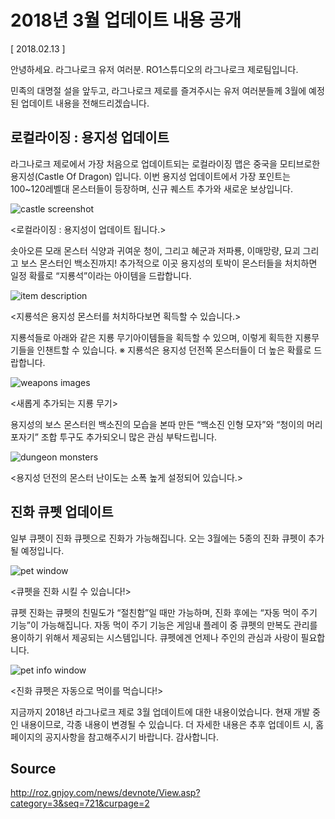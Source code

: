# 2018년 3월 업데이트 내용 공개

[ 2018.02.13 ]

안녕하세요. 라그나로크 유저 여러분. RO1스튜디오의 라그나로크 제로팀입니다.

민족의 대명절 설을 앞두고, 라그나로크 제로를 즐겨주시는 유저 여러분들께 3월에 예정된 업데이트 내용을 전해드리겠습니다.

## 로컬라이징 : 용지성 업데이트

라그나로크 제로에서 가장 처음으로 업데이트되는 로컬라이징 맵은 중국을 모티브로한 용지성(Castle Of Dragon) 입니다. 이번 용지성 업데이트에서 가장 포인트는 100~120레벨대 몬스터들이 등장하며, 신규 퀘스트 추가와 새로운 보상입니다.

![castle screenshot](http://imgc1.gnjoy.com/ufile/ro/2018/02/13/O3DIODV29EWYT5HZN8W5.png)

<로컬라이징 : 용지성이 업데이트 됩니다.>

솟아오른 모래 몬스터 식양과 귀여운 청이, 그리고 혜군과 저파룡, 이매망량, 묘괴 그리고 보스 몬스터인 백소진까지! 추가적으로 이곳 용지성의 토박이 몬스터들을 처치하면 일정 확률로 “지룡석”이라는 아이템을 드랍합니다.

![item description](http://imgc1.gnjoy.com/ufile/ro/2018/02/13/D1IYTQMFAQFPGIOIO3AT.png)

<지룡석은 용지성 몬스터를 처치하다보면 획득할 수 있습니다.>

지룡석들로 아래와 같은 지룡 무기아이템들을 획득할 수 있으며, 이렇게 획득한 지룡무기들을 인챈트할 수 있습니다. ※ 지룡석은 용지성 던전쪽 몬스터들이 더 높은 확률로 드랍합니다.

![weapons images](http://imgc1.gnjoy.com/ufile/ro/2018/02/13/2UH1HWPGFS52UZE5HL58.png)

<새롭게 추가되는 지룡 무기>

용지성의 보스 몬스터읜 백소진의 모습을 본따 만든 “백소진 인형 모자”와 “청이의 머리포자기” 조합 투구도 추가되오니 많은 관심 부탁드립니다.

![dungeon monsters](http://imgc1.gnjoy.com/ufile/ro/2018/02/13/07TS6ZWK21SVCOQSIPAK.png)

<용지성 던전의 몬스터 난이도는 소폭 높게 설정되어 있습니다.>

## 진화 큐펫 업데이트

일부 큐펫이 진화 큐펫으로 진화가 가능해집니다. 오는 3월에는 5종의 진화 큐펫이 추가될 예정입니다.

![pet window](http://imgc1.gnjoy.com/ufile/ro/2018/02/13/O6Y8ACNX3DBNY1XCJKO7.png)

<큐펫을 진화 시킬 수 있습니다!>

큐펫 진화는 큐펫의 친밀도가 “절친함”일 때만 가능하며, 진화 후에는 “자동 먹이 주기 기능”이 가능해집니다. 자동 먹이 주기 기능은 게임내 플레이 중 큐펫의 만복도 관리를 용이하기 위해서 제공되는 시스템입니다. 큐펫에겐 언제나 주인의 관심과 사랑이 필요합니다.

![pet info window](http://imgc1.gnjoy.com/ufile/ro/2018/02/13/ERSWQL67IG8L3PR8KCYJ.png)

<진화 큐펫은 자동으로 먹이를 먹습니다!>

지금까지 2018년 라그나로크 제로 3월 업데이트에 대한 내용이었습니다. 현재 개발 중인 내용이므로, 각종 내용이 변경될 수 있습니다. 더 자세한 내용은 추후 업데이트 시, 홈페이지의 공지사항을 참고해주시기 바랍니다. 감사합니다.

## Source
http://roz.gnjoy.com/news/devnote/View.asp?category=3&seq=721&curpage=2